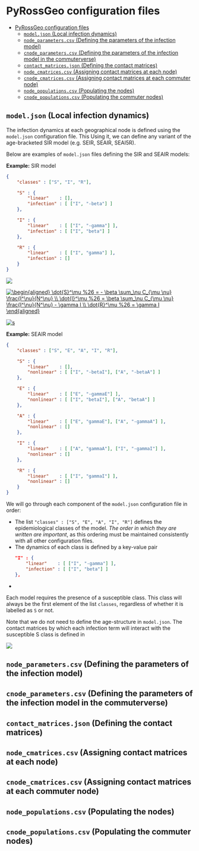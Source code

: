 # PyRossGeo configuration files

- [PyRossGeo configuration files](#pyrossgeo-configuration-files)
  - [`model.json` (Local infection dynamics)](#modeljson-local-infection-dynamics)
  - [`node_parameters.csv` (Defining the parameters of the infection model)](#nodeparameterscsv-defining-the-parameters-of-the-infection-model)
  - [`cnode_parameters.csv` (Defining the parameters of the infection model in the commuterverse)](#cnodeparameterscsv-defining-the-parameters-of-the-infection-model-in-the-commuterverse)
  - [`contact_matrices.json` (Defining the contact matrices)](#contactmatricesjson-defining-the-contact-matrices)
  - [`node_cmatrices.csv` (Assigning contact matrices at each node)](#nodecmatricescsv-assigning-contact-matrices-at-each-node)
  - [`cnode_cmatrices.csv` (Assigning contact matrices at each commuter node)](#cnodecmatricescsv-assigning-contact-matrices-at-each-commuter-node)
  - [`node_populations.csv` (Populating the nodes)](#nodepopulationscsv-populating-the-nodes)
  - [`cnode_populations.csv` (Populating the commuter nodes)](#cnodepopulationscsv-populating-the-commuter-nodes)

## `model.json` (Local infection dynamics)

The infection dynamics at each geographical node is defined using the
`model.json` configuration file. This Using it, we can define any variant of the
age-bracketed SIR model (e.g. SEIR, SEAIR, SEAI5R).

Below are examples of `model.json` files defining the SIR and
SEAIR models:

**Example:** SIR model

```json
{
    "classes" : ["S", "I", "R"],

    "S" : {
        "linear"    : [],
        "infection" : [ ["I", "-beta"] ]
    },

    "I" : {
        "linear"    : [ ["I", "-gamma"] ],
        "infection" : [ ["I", "beta"] ]
    },

    "R" : {
        "linear"    : [ ["I", "gamma"] ],
        "infection" : []
    }
}

```

<img style="text-align: center;" src="https://render.githubusercontent.com/render/math?math=
\begin{aligned}
\dot{S}^\mu %26 = - \beta \sum_\nu C_{\mu \nu} \frac{I^\nu}{N^\nu} \\
\dot{I}^\mu %26 = \beta \sum_\nu C_{\mu \nu} \frac{I^\nu}{N^\nu} - \gamma I \\
\dot{R}^\mu %26 = \gamma I
\end{aligned}">

<a href="https://www.codecogs.com/eqnedit.php?latex=\begin{aligned}&space;\dot{S}^\mu&space;%26&space;=&space;-&space;\beta&space;\sum_\nu&space;C_{\mu&space;\nu}&space;\frac{I^\nu}{N^\nu}&space;\\&space;\dot{I}^\mu&space;%26&space;=&space;\beta&space;\sum_\nu&space;C_{\mu&space;\nu}&space;\frac{I^\nu}{N^\nu}&space;-&space;\gamma&space;I&space;\\&space;\dot{R}^\mu&space;%26&space;=&space;\gamma&space;I&space;\end{aligned}" target="_blank"><img src="https://latex.codecogs.com/gif.latex?\begin{aligned}&space;\dot{S}^\mu&space;%26&space;=&space;-&space;\beta&space;\sum_\nu&space;C_{\mu&space;\nu}&space;\frac{I^\nu}{N^\nu}&space;\\&space;\dot{I}^\mu&space;%26&space;=&space;\beta&space;\sum_\nu&space;C_{\mu&space;\nu}&space;\frac{I^\nu}{N^\nu}&space;-&space;\gamma&space;I&space;\\&space;\dot{R}^\mu&space;%26&space;=&space;\gamma&space;I&space;\end{aligned}" title="\begin{aligned} \dot{S}^\mu %26 = - \beta \sum_\nu C_{\mu \nu} \frac{I^\nu}{N^\nu} \\ \dot{I}^\mu %26 = \beta \sum_\nu C_{\mu \nu} \frac{I^\nu}{N^\nu} - \gamma I \\ \dot{R}^\mu %26 = \gamma I \end{aligned}" /></a>

<a href="https://www.codecogs.com/eqnedit.php?latex=s" target="_blank"><img src="https://latex.codecogs.com/gif.latex?s" title="s" /></a>

**Example:** SEAIR model

```json
{
    "classes" : ["S", "E", "A", "I", "R"],

    "S" : {
        "linear"    : [],
        "nonlinear" : [ ["I", "-betaI"], ["A", "-betaA"] ]
    },

    "E" : {
        "linear"    : [ ["E", "-gammaE"] ],
        "nonlinear" : [ ["I", "betaI"], ["A", "betaA"] ]
    },

    "A" : {
        "linear"    : [ ["E", "gammaE"], ["A", "-gammaA"] ],
        "nonlinear" : []
    },

    "I" : {
        "linear"    : [ ["A", "gammaA"], ["I", "-gammaI"] ],
        "nonlinear" : []
    },

    "R" : {
        "linear"    : [ ["I", "gammaI"] ],
        "nonlinear" : []
    }
}

```


We will go through each component of the `model.json` configuration file in order:

-  The list `"classes" : ["S", "E", "A", "I", "R"]` defines the epidemiological
classes of the model. <i>The order in which they are written are important</i>,
as this ordering must be maintained consistently with all other configuration files.
- The dynamics of each class is defined by a key-value pair
    ```json
    "I" : {
        "linear"    : [ ["I", "-gamma"] ],
        "infection" : [ ["I", "beta"] ]
    },
    ```
- 

Each model requires the presence of a susceptible class. This class
will always be the first element of the list `classes`, regardless
of whether it is labelled as `S` or not.

Note that we do not need to define the age-structure in `model.json`.
The contact matrices by which each infection term will interact
with the susceptible S class is defined in

<img style="text-align: center;" src="https://render.githubusercontent.com/render/math?math=
\begin{aligned}
\dot{S}_{ij}^\alpha = 
\end{aligned}">

## `node_parameters.csv` (Defining the parameters of the infection model)

## `cnode_parameters.csv` (Defining the parameters of the infection model in the commuterverse)

## `contact_matrices.json` (Defining the contact matrices)

## `node_cmatrices.csv` (Assigning contact matrices at each node)

## `cnode_cmatrices.csv` (Assigning contact matrices at each commuter node)

## `node_populations.csv` (Populating the nodes)

## `cnode_populations.csv` (Populating the commuter nodes)
